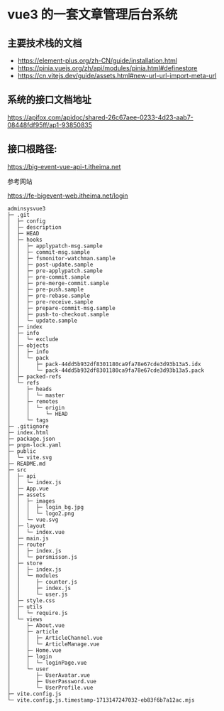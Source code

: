 # vue3 的一套文章管理后台系统

## 主要技术栈的文档

- https://element-plus.org/zh-CN/guide/installation.html
- https://pinia.vuejs.org/zh/api/modules/pinia.html#definestore
- https://cn.vitejs.dev/guide/assets.html#new-url-url-import-meta-url

## 系统的接口文档地址

https://apifox.com/apidoc/shared-26c67aee-0233-4d23-aab7-08448fdf95ff/ap1-93850835

## 接口根路径:

https://big-event-vue-api-t.itheima.net

参考网站

https://fe-bigevent-web.itheima.net/login

```
adminsysvue3
├─ .git
│  ├─ config
│  ├─ description
│  ├─ HEAD
│  ├─ hooks
│  │  ├─ applypatch-msg.sample
│  │  ├─ commit-msg.sample
│  │  ├─ fsmonitor-watchman.sample
│  │  ├─ post-update.sample
│  │  ├─ pre-applypatch.sample
│  │  ├─ pre-commit.sample
│  │  ├─ pre-merge-commit.sample
│  │  ├─ pre-push.sample
│  │  ├─ pre-rebase.sample
│  │  ├─ pre-receive.sample
│  │  ├─ prepare-commit-msg.sample
│  │  ├─ push-to-checkout.sample
│  │  └─ update.sample
│  ├─ index
│  ├─ info
│  │  └─ exclude
│  ├─ objects
│  │  ├─ info
│  │  └─ pack
│  │     ├─ pack-44dd5b932df8301180ca9fa78e67cde3d93b13a5.idx
│  │     └─ pack-44dd5b932df8301180ca9fa78e67cde3d93b13a5.pack
│  ├─ packed-refs
│  └─ refs
│     ├─ heads
│     │  └─ master
│     ├─ remotes
│     │  └─ origin
│     │     └─ HEAD
│     └─ tags
├─ .gitignore
├─ index.html
├─ package.json
├─ pnpm-lock.yaml
├─ public
│  └─ vite.svg
├─ README.md
├─ src
│  ├─ api
│  │  └─ index.js
│  ├─ App.vue
│  ├─ assets
│  │  ├─ images
│  │  │  ├─ login_bg.jpg
│  │  │  └─ logo2.png
│  │  └─ vue.svg
│  ├─ layout
│  │  └─ index.vue
│  ├─ main.js
│  ├─ router
│  │  ├─ index.js
│  │  └─ persmisson.js
│  ├─ store
│  │  ├─ index.js
│  │  └─ modules
│  │     ├─ counter.js
│  │     ├─ index.js
│  │     └─ user.js
│  ├─ style.css
│  ├─ utils
│  │  └─ require.js
│  └─ views
│     ├─ About.vue
│     ├─ article
│     │  ├─ ArticleChannel.vue
│     │  └─ ArticleManage.vue
│     ├─ Home.vue
│     ├─ login
│     │  └─ loginPage.vue
│     └─ user
│        ├─ UserAvatar.vue
│        ├─ UserPassword.vue
│        └─ UserProfile.vue
├─ vite.config.js
└─ vite.config.js.timestamp-1713147247032-eb83f6b7a12ac.mjs

```